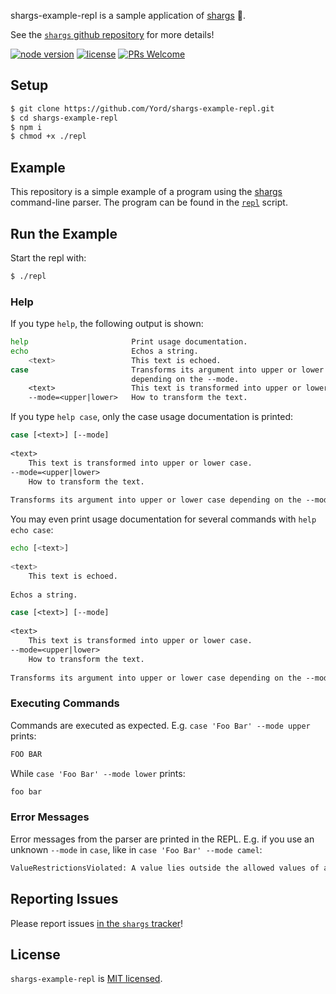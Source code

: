 shargs-example-repl is a sample application of [shargs][shargs] 🦈.

See the [`shargs` github repository][shargs] for more details!

[![node version][shield-node]][node]
[![license][shield-license]][license]
[![PRs Welcome][shield-prs]][contribute]

## Setup

```bash
$ git clone https://github.com/Yord/shargs-example-repl.git
$ cd shargs-example-repl
$ npm i
$ chmod +x ./repl
```

## Example

This repository is a simple example of a program using the [shargs][shargs] command-line parser.
The program can be found in the [`repl`][repl] script.

## Run the Example

Start the repl with:

```bash
$ ./repl
```

### Help

If you type `help`, the following output is shown:

```bash
help                       Print usage documentation.                           
echo                       Echos a string.                                      
    <text>                 This text is echoed.                                 
case                       Transforms its argument into upper or lower case     
                           depending on the --mode.                             
    <text>                 This text is transformed into upper or lower case.   
    --mode=<upper|lower>   How to transform the text.                           
```

If you type `help case`, only the case usage documentation is printed:

```bash
case [<text>] [--mode]                                                          
                                                                                
<text>                                                                          
    This text is transformed into upper or lower case.                          
--mode=<upper|lower>                                                            
    How to transform the text.                                                  
                                                                                
Transforms its argument into upper or lower case depending on the --mode.       
```

You may even print usage documentation for several commands with `help echo case`:

```bash
echo [<text>]                                                                   
                                                                                
<text>                                                                          
    This text is echoed.                                                        
                                                                                
Echos a string.                                                                 

case [<text>] [--mode]                                                          
                                                                                
<text>                                                                          
    This text is transformed into upper or lower case.                          
--mode=<upper|lower>                                                            
    How to transform the text.                                                  
                                                                                
Transforms its argument into upper or lower case depending on the --mode.       
```

### Executing Commands

Commands are executed as expected.
E.g. `case 'Foo Bar' --mode upper` prints:

```bash
FOO BAR
```

While `case 'Foo Bar' --mode lower` prints:

```bash
foo bar
```

### Error Messages

Error messages from the parser are printed in the REPL.
E.g. if you use an unknown `--mode` in `case`, like in `case 'Foo Bar' --mode camel`:

```bash
ValueRestrictionsViolated: A value lies outside the allowed values of an option.
```

## Reporting Issues

Please report issues [in the `shargs` tracker][issues]!

## License

`shargs-example-repl` is [MIT licensed][license].



[contribute]: https://github.com/Yord/shargs#contributing
[issues]: https://github.com/Yord/shargs/issues
[license]: https://github.com/Yord/shargs-example-repl/blob/master/LICENSE
[node]: https://nodejs.org/
[repl]: https://github.com/Yord/shargs-example-repl/blob/master/repl
[shargs]: https://github.com/Yord/shargs
[shield-license]: https://img.shields.io/badge/license-MIT-yellow.svg?labelColor=313A42
[shield-node]: https://img.shields.io/node/v/shargs?color=red&labelColor=313A42
[shield-prs]: https://img.shields.io/badge/PRs-welcome-green.svg?labelColor=313A42